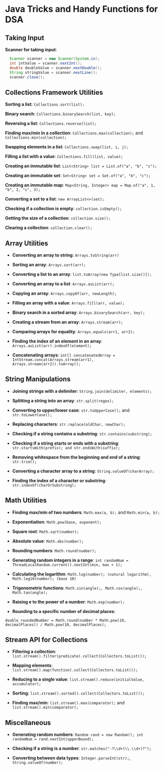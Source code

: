 # Java Tricks and Handy Functions for DSA

## Taking Input
**Scanner for taking input**:
```java
  Scanner scanner = new Scanner(System.in);
  int intValue = scanner.nextInt();
  double doubleValue = scanner.nextDouble();
  String stringValue = scanner.nextLine();
  scanner.close();
```

## Collections Framework Utilities

**Sorting a list**: `Collections.sort(list);`

**Binary search**: `Collections.binarySearch(list, key);`

**Reversing a list**: `Collections.reverse(list);`

**Finding max/min in a collection**: `Collections.max(collection);` and `Collections.min(collection);`

**Swapping elements in a list**: `Collections.swap(list, i, j);`

**Filling a list with a value**: `Collections.fill(list, value);`

**Creating an immutable list**: `List<String> list = List.of("a", "b", "c");`

**Creating an immutable set**: `Set<String> set = Set.of("a", "b", "c");`

**Creating an immutable map**: `Map<String, Integer> map = Map.of("a", 1, "b", 2, "c", 3);`

**Converting a set to a list**:  `new ArrayList<>(set);`

**Checking if a collection is empty**: `collection.isEmpty();`

**Getting the size of a collection**:  `collection.size();`

**Clearing a collection**: `collection.clear();`

## Array Utilities

- **Converting an array to string**: `Arrays.toString(arr)`  

- **Sorting an array**:  `Arrays.sort(arr);`

- **Converting a list to an array**: `list.toArray(new Type[list.size()]);`

- **Converting an array to a list**: `Arrays.asList(arr);`

- **Copying an array**: `Arrays.copyOf(arr, newLength);`

- **Filling an array with a value**: `Arrays.fill(arr, value);`

- **Binary search in a sorted array**: `Arrays.binarySearch(arr, key);`

- **Creating a stream from an array**: `Arrays.stream(arr);`

- **Comparing arrays for equality**: `Arrays.equals(arr1, arr2);`

- **Finding the index of an element in an array**: `Arrays.asList(arr).indexOf(element);`

- **Concatenating arrays**: `int[] concatenatedArray = IntStream.concat(Arrays.stream(arr1), Arrays.stream(arr2)).toArray();`

## String Manipulations

- **Joining strings with a delimiter**: `String.join(delimiter, elements);`

- **Splitting a string into an array**: `str.split(regex);`

- **Converting to upper/lower case**: `str.toUpperCase();` and `str.toLowerCase();`

- **Replacing characters**: `str.replace(oldChar, newChar);`

- **Checking if a string contains a substring**: `str.contains(substring);`

- **Checking if a string starts or ends with a substring**: `str.startsWith(prefix);
  and str.endsWith(suffix);`

- **Removing whitespace from the beginning and end of a string**: `str.trim();`

- **Converting a character array to a string**: `String.valueOf(charArray);`

- **Finding the index of a character or substring**: `str.indexOf(charOrSubstring);`

## Math Utilities
- **Finding max/min of two numbers**: `Math.max(a, b);` and `Math.min(a, b);`

- **Exponentiation**: `Math.pow(base, exponent);`

- **Square root**: `Math.sqrt(number);`

- **Absolute value**: `Math.abs(number);`

- **Rounding numbers**: `Math.round(number);`

- **Generating random integers in a range**: `int randomNum = ThreadLocalRandom.current().nextInt(min, max + 1);`

- **Calculating the logarithm**: `Math.log(number); (natural logarithm), Math.log10(number); (base 10)`

- **Trigonometric functions**: `Math.sin(angle);, Math.cos(angle);, Math.tan(angle);`

- **Raising e to the power of a number**: `Math.exp(number);`

- **Rounding to a specific number of decimal places**:

`double roundedNumber = Math.round(number * Math.pow(10, decimalPlaces)) / Math.pow(10, decimalPlaces);`

## Stream API for Collections

- **Filtering a collection**: `list.stream().filter(predicate).collect(Collectors.toList());`

- **Mapping elements**: `list.stream().map(function).collect(Collectors.toList());`

- **Reducing to a single value**: `list.stream().reduce(initialValue, accumulator);`

- **Sorting**: `list.stream().sorted().collect(Collectors.toList());`

- **Finding max/min**: `list.stream().max(comparator);` and `list.stream().min(comparator);`

## Miscellaneous

- **Generating random numbers**: `Random rand = new Random(); int randomNum = rand.nextInt(upperBound);`

- **Checking if a string is a number**: `str.matches("-?\\d+(\\.\\d+)?");`

- **Converting between data types**: `Integer.parseInt(str);`, `String.valueOf(number);`
